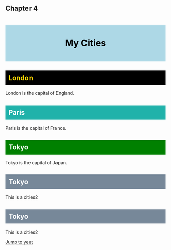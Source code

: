   <!DOCTYPE html>

  <h2 id="C5">Chapter 4</h2>

  <!-- An element with a unique id -->
  <h1 id="myHeader">My Cities</h1>
  
  <!-- Multiple elements with same class -->
  <h2 id="city">London</h2>
  <p>London is the capital of England.</p>
  
  <h2 id="stupidjitplace1337">Paris</h2>
  <p>Paris is the capital of France.</p>
  
  <h2 id="japan">Tokyo</h2>
  <p>Tokyo is the capital of Japan.</p>

  <h2 class="cities2">Tokyo</h2>
  <p>This is a cities2</p>

  <h2 class="cities2">Tokyo</h2>
  <p>This is a cities2</p>


  <style>
    /* Style a single element with # */
    #myHeader {
      background-color: lightblue;
      color: black;
      padding: 40px;
      text-align: center;
    }

    #city {
      background-color: black;
      color: gold;
      padding: 10px;
    }
  
    #japan {
      background-color: green;
      color: white;
      padding: 10px;
    }

    #stupidjitplace1337 {
      background-color: lightseagreen;
      color: white;
      padding: 10px;
    }
    
    /* Style all elements with the class name "cities2" */

    .cities2 {
      background-color: lightslategray;
      color: white;
      padding: 10px;
    }

    </style>

<a href="yeat.html" target="_blank">Jump to yeat</a>


<script>
  function displayResult() {
    document.getElementById("myHeader").innerHTML = "Have a nice day!";
  }
  </script>
